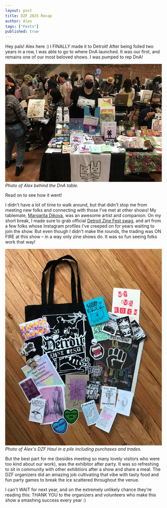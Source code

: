 ```yaml
---
layout: post
title: DZF 2025 Recap
author: Alex
tags: ["Fests"]
published: true
---
```


Hey pals! Alex here :) I FINALLY made it to Detroit! After being foiled two years in a row, I was able to go to where DnA launched. It was our first, and remains one of our most beloved shows. I was pumped to rep DnA!

<a href="/assets/img/post/25-5-14_dzfrecap_1.png"><img src="/assets/img/post/25-5-14_dzfrecap_1.png"></a> *Photo of Alex behind the DnA table.*

Read on to see how it went!
<!--more-->

I didn't have a lot of time to walk around, but that didn't stop me from meeting new folks and connecting with those I've met at other shows! My tablemate, <a href="https://dikovamargarita.wixsite.com/traeshthetic">Margarita Dikova</a>, was an awesome artist and companion. On my short break, I made sure to grab official <a href="https://ko-fi.com/s/7d8772df56">Detroit Zine Fest swag</a>, and art from a few folks whose Instagram profiles I've creeped on for years waiting to join the show. But even though I didn't make the rounds, the trading was ON FIRE at this show – in a way only zine shows do. It was so fun seeing folks work that way!

<a href="/assets/img/post/25-5-14_dzfrecap_2.PNG"><img src="/assets/img/post/25-5-14_dzfrecap_2.PNG"></a> *Photo of Alex's DZF Haul in a pile including purchases and trades.*

But the best part for me (besides meeting so many lovely visitors who were too kind about our work), was the exhibitor after party. It was so refreshing to sit in community with other exhibtiors after a show and share a meal. The DZF organizers did an amazing job cultivating that vibe with tasty food and fun party games to break the ice scattered throughout the venue. 

I can't WAIT for next year, and on the extremely unlikely chance they're reading this: THANK YOU to the organizers and volunteers who make this show a smashing success every year :) 
